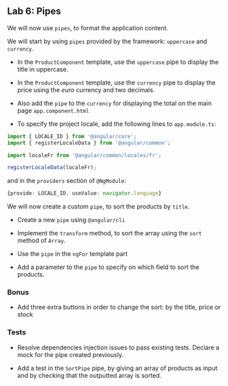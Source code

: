 ## Lab 6: Pipes

We will now use `pipes`, to format the application content.

We will start by using `pipes` provided by the framework: `uppercase` and `currency`.

- In the `ProductComponent` template, use the `uppercase` pipe to display the title in uppercase.

- In the `ProductComponent` template, use the `currency` pipe to display the price using the *euro* currency and two decimals.

- Also add the `pipe` to the `currency` for displaying the total on the main page `app.component.html`

- To specify the project locale, add the following lines to `app.module.ts`:

```typescript
import { LOCALE_ID } from '@angular/core';
import { registerLocaleData } from '@angular/common';

import localeFr from '@angular/common/locales/fr';

registerLocaleData(localeFr);
```

and in the `providers` section of `@NgModule`:

```typescript
{provide: LOCALE_ID, useValue: navigator.language}
```

We will now create a custom `pipe`, to sort the products by `title`.

- Create a new `pipe` using `@angular/cli`

- Implement the `transform` method, to sort the array using the `sort` method of `Array`.

- Use the `pipe` in the `ngFor` template part

- Add a parameter to the `pipe` to specify on which field to sort the products.

### Bonus

- Add three extra buttons in order to change the sort: by the title, price or stock

### Tests

- Resolve dependencies injection issues to pass existing tests. Declare a mock for the pipe created previously.

- Add a test in the `SortPipe` pipe, by giving an array of products as input and by checking that the outputted array is sorted.
